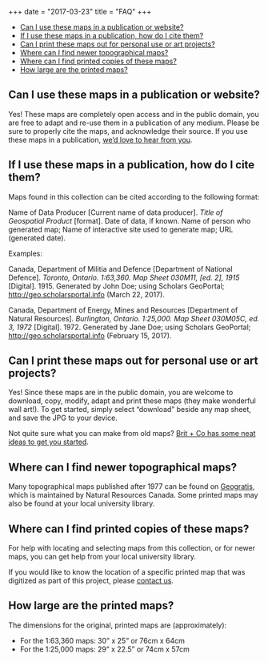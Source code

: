 +++
date = "2017-03-23"
title = "FAQ"
+++

<ul class="contents">
	<li><a href="#can-i-use-these-maps-in-a-publication-or-website">Can I use these maps in a publication or website?</a></li>
	<li><a href="#if-i-use-these-maps-in-a-publication-how-do-i-cite-them">If I use these maps in a publication, how do I cite them?</a></li>
	<li><a href="#can-i-print-these-maps-out-for-personal-use-or-art-projects">Can I print these maps out for personal use or art projects?</a></li>
	<li><a href="#where-can-i-find-newer-topographical-maps">Where can I find newer topographical maps?</a></li>
	<li><a href="#where-can-i-find-printed-copies-of-these-maps">Where can I find printed copies of these maps?</a></li>
	<li><a href="#how-large-are-the-printed-maps">How large are the printed maps?</a></li>
</ul>

## Can I use these maps in a publication or website?

Yes! These maps are completely open access and in the public domain, you are free to adapt and re-use them in a publication of any medium. Please be sure to properly cite the maps, and acknowledge their source. If you use these maps in a publication, [we’d love to hear from you](../contact/).

## If I use these maps in a publication, how do I cite them?

Maps found in this collection can be cited according to the following format:

Name of Data Producer [Current name of data producer]. _Title of Geospatial Product_ [format]. Date of data, if known. Name of person who generated map; Name of interactive site used to generate map; URL (generated date).

Examples:

Canada, Department of Militia and Defence [Department of National Defence]. _Toronto, Ontario. 1:63,360. Map Sheet 030M11, [ed. 2], 1915_ [Digital]. 1915. Generated by John Doe; using Scholars GeoPortal; http://geo.scholarsportal.info (March 22, 2017).
 
Canada, Department of Energy, Mines and Resources [Department of Natural Resources]. _Burlington, Ontario. 1:25,000. Map Sheet 030M05C, ed. 3, 1972_ [Digital]. 1972. Generated by Jane Doe; using Scholars GeoPortal; http://geo.scholarsportal.info (February 15, 2017).

## Can I print these maps out for personal use or art projects?

Yes! Since these maps are in the public domain, you are welcome to download, copy, modify, adapt and print these maps (they make wonderful wall art!). To get started, simply select “download” beside any map sheet, and save the JPG to your device. 

Not quite sure what you can make from old maps? [Brit + Co has some neat ideas to get you started](https://www.brit.co/diy-maps/).

## Where can I find newer topographical maps?

Many topographical maps published after 1977 can be found on [Geogratis](http://geogratis.cgdi.gc.ca/), which is maintained by Natural Resources Canada. Some printed maps may also be found at your local university library.

## Where can I find printed copies of these maps?

For help with locating and selecting maps from this collection, or for newer maps, you can get help from your local university library.

If you would like to know the location of a specific printed map that was digitized as part of this project, please [contact us](../contact/).

## How large are the printed maps?

The dimensions for the original, printed maps are (approximately):

* For the 1:63,360 maps: 30” x 25” or 76cm x 64cm
* For the 1:25,000 maps: 29” x 22.5” or 74cm x 57cm
